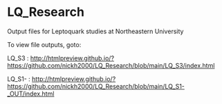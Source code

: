 # LQ_Research

Output files for Leptoquark studies at Northeastern University

To view file outputs, goto: 


LQ_S3 : http://htmlpreview.github.io/?https://github.com/nickh2000/LQ_Research/blob/main/LQ_S3/index.html

LQ_S1- :  http://htmlpreview.github.io/?https://github.com/nickh2000/LQ_Research/blob/main/LQ_S1-_OUT/index.html
